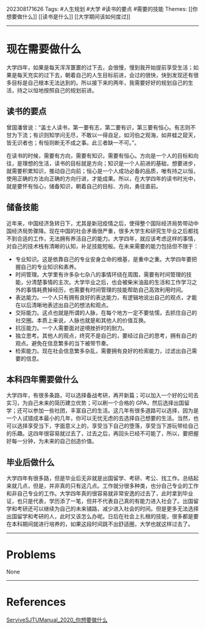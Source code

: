 202308171626
Tags: #人生规划 #大学 #读书的要点 #需要的技能
Themes: [[你想要做什么]] [[读书是什么]] [[大学期间该如何度过]]

--- 
# 现在需要做什么
大学四年，如果是每天浑浑噩噩的过下去，会很慢，慢到我开始提前享受生活；如果是每天充实的过下去，朝着自己的人生目标前进，会过的很快，快到发现还有很多目标是自己根本无法达到的。所以接下来的两年，我需要好好的规划自己的生活，持之以恒地按照自己的规划前进。

## 读书的要点
曾国潘曾说：“盖士人读书，第一要有志，第二要有识，第三要有恒心。有志则不甘为下流；有识则知学问无尽，不敢以一得自足，如河伯之观海，如井蛙之窥天，皆无识者也；有恒则断无不成之事。此三者缺一不可。”。

在读书的时候，需要有方向，需要有知识，需要有恒心。方向是一个人的目标和向往，是理想的生活，读书的目标就是方向；知识是一个人前进的基础，想要进步，就需要积累知识，推动自己向前；恒心是一个人成功必备的品质，唯有持之以恒，使用正确的方法向正确的方向行进，才能成果。所以，在大学四年的读书时光中，就是要怀有恒心，储备知识，朝着自己的目标、方向，勇往直前。

## 储备技能
近年来，中国经济急转日下，尤其是新冠疫情之后，使得整个国际经济局势带动中国经济局势骤降。现在中国的社会矛盾很严重，很多大学生和研究生毕业之后都找不到合适的工作，无法拥有养活自己的能力。大学四年，就应该考虑这样的事情，对自己的技术栈有清晰的认知，补足技能短板。在未来需要的能力包括但不限于：

- 专业知识。这是依靠自己的专业安身立命的根基，是重中之重。大学四年要把握自己的专业知识和素养。
- 时间管理。大学里有许多杂七杂八的事情环绕在周围，需要有时间管理的技能，分清楚事情的主次。大学毕业之后，也会被柴米油盐的生活和工作学习之外的事情耗费掉经历，也需要有时间管理的技能帮助自己高效利用时间。
- 表达能力。一个人只有拥有良好的表达能力，有逻辑地说出自己的观点，才能在以后清晰地表述出自己的想法和观点。
- 交际能力。这点也就是所谓的人脉，在每个地方一定不要怯懦，去抓住自己的社交圈。本质上来说，人脉也就是和其他人的价值互换。
- 抗压能力。一个人需要面对逆境挫折时的耐力。
- 独立思考。其他人的观点，终究不是自己的，要经过自己的思考，拥有自己的观点。避免在信息繁多的当下被带节奏。
- 检索能力。现在社会信息繁多杂乱，需要拥有良好的检索能力，过滤出自己需要的信息。

## 本科四年需要做什么
大学四年，有很多条路，可以选择备战考研，再开新篇；可以加入一个好的公司去实习，为自己未来的简历建立优势；可以刷一个合格的 GPA，然后选择出国留学；还可以参加一些社团，丰富自己的生活。这几年有很多道路可以选择，因为是一个人试错成本最小的几年，你可以无忧无虑的去选择自己想要的生活。当然，也可以选择享受当下，字面意义上的，享受当下自己的堕落，享受当下游玩带给自己的乐趣。这四年很容易就过去了，过去之后，再回头已经不可能了，所以，要把握好每一分钟，为未来的自己创造价值。

## 毕业后做什么
大学四年有很多路，但是毕业后无非就是出国留学、考研、考公、找工作。总结起来就几点，但是，并非真的只有这几点。工作就分很多种类，也分自己专业的工作和非自己专业的工作。大学四年真的很容易就非常安逸的过去了，此时拿到毕业证，也只是代表，学历添了一笔，但并不代表自己真的有能力进入社会了。出国留学和考研还可以继续为自己的未来铺路，减少进入社会的时间。但是更多无法选择出国留学和考研的人，此时又该怎么办呢。日后在社会上扎根的技能，很多都是要在本科期间就进行培养的，如果这段时间跳不出舒适圈，大学也就这样过去了。


---
# Problems
None

---
# References
[ServiveSJTUManual_2020_你想要做什么](https://survivesjtu.gitbook.io/survivesjtumanual/li-zhi-pian/ben-ke-si-nian-yao-zuo-shen-me#bai-tuo-kao-bai-laixde-xin-tai-yi-ji-yi-wang-bei-guan-shu-de-xian-xing-gao-kao-si-wei)
